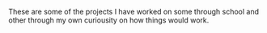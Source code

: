 These are some of the projects I have worked on some through school and other through my own curiousity on how things would work.
